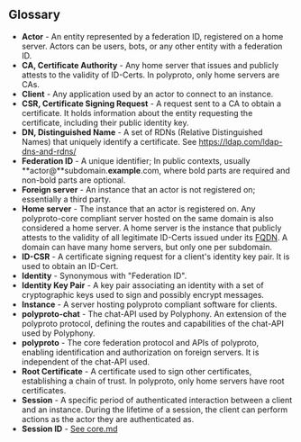 ## Glossary

- **Actor** - An entity represented by a federation ID, registered on a home server. Actors can be
  users, bots, or any other entity with a federation ID.
- **CA, Certificate Authority** - Any home server that issues and publicly attests to the validity
  of ID-Certs. In polyproto, only home servers are CAs.
- **Client** - Any application used by an actor to connect to an instance.
- **CSR, Certificate Signing Request** - A request sent to a CA to obtain a certificate. It holds
  information about the entity requesting the certificate, including their public identity key.
- **DN, Distinguished Name** - A set of RDNs (Relative Distinguished Names) that uniquely identify
  a certificate. See <https://ldap.com/ldap-dns-and-rdns/>
- **Federation ID** - A unique identifier; In public contexts, usually **actor@**subdomain.**example**.com,
  where bold parts are required and non-bold parts are optional.
- **Foreign server** - An instance that an actor is not registered on; essentially a third party.
- **Home server** - The instance that an actor is registered on. Any polyproto-core compliant server
  hosted on the same domain is also considered a home server. A home server is the instance that
  publicly attests to the validity of all legitimate ID-Certs issued under its [FQDN](https://en.wikipedia.org/wiki/Fully_qualified_domain_name).
  A domain can have many home servers, but only one per subdomain.
- **ID-CSR** - A certificate signing request for a client's identity key pair. It is used to obtain
  an ID-Cert.
- **Identity** - Synonymous with "Federation ID".
- **Identity Key Pair** - A key pair associating an identity with a set of cryptographic keys used
  to sign and possibly encrypt messages.
- **Instance** - A server hosting polyproto compliant software for clients.
- **polyproto-chat** - The chat-API used by Polyphony. An extension of the polyproto protocol,
  defining the routes and capabilities of the chat-API used by Polyphony.
- **polyproto** - The core federation protocol and APIs of polyproto, enabling identification and
  authorization on foreign servers. It is independent of the chat-API used.
- **Root Certificate** - A certificate used to sign other certificates, establishing a chain of
  trust. In polyproto, only home servers have root certificates.
- **Session** - A specific period of authenticated interaction between a client and an instance.
  During the lifetime of a session, the client can perform actions as the actor they are authenticated
  as.
- **Session ID** - [See core.md](/Protocol%20Specifications/core#7113-session-ids)
